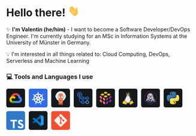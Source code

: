 # Hello there! <img src = "https://raw.githubusercontent.com/valentinlie/valentinlie/main/assets/wave.gif" width = 30px height="30px">

✨ **I'm Valentin (he/him)** - I want to become a Software Developer/DevOps Engineer. I'm currently studying for an MSc in Information Systems at the University of Münster in Germany.

💡 I'm interested in all things related to: Cloud Computing, DevOps, Serverless and Machine Learning

### 💻 Tools and Languages I use

<div style="display: flex; flex-wrap: wrap; gap: 10px; align-items: center;">
  <img src="https://raw.githubusercontent.com/valentinlie/valentinlie/main/assets/icons/googlecloud.svg" alt="GCP" height="50">
  <img src="https://raw.githubusercontent.com/valentinlie/valentinlie/main/assets/icons/kubernetes.svg" alt="Kubernetes" height="50">
  <img src="https://raw.githubusercontent.com/valentinlie/valentinlie/main/assets/icons/argocd.svg" alt="ArgoCD" height="50">
  <img src="https://raw.githubusercontent.com/valentinlie/valentinlie/main/assets/icons/githubactions.svg" alt="GitHub Actions" height="50">
  <img src="https://raw.githubusercontent.com/valentinlie/valentinlie/main/assets/icons/pulumi.svg" alt="Pulumi" height="50">
  <img src="https://raw.githubusercontent.com/valentinlie/valentinlie/main/assets/icons/linux.svg" alt="Linux" height="50">
  <img src="https://raw.githubusercontent.com/valentinlie/valentinlie/main/assets/icons/podman.svg" alt="Podman" height="50">
  <img src="https://raw.githubusercontent.com/valentinlie/valentinlie/main/assets/icons/python.svg" alt="Python" height="50">
  <img src="https://raw.githubusercontent.com/valentinlie/valentinlie/main/assets/icons/typescript.svg" alt="TypeScript" height="50">
  <img src="https://raw.githubusercontent.com/valentinlie/valentinlie/main/assets/icons/visualstudiocode.svg" alt="VSCode" height="50">
  <img src="https://raw.githubusercontent.com/valentinlie/valentinlie/main/assets/icons/git.svg" alt="Git" height="50">
</div>

<!-- ![GitHub stats](https://github-readme-stats.vercel.app/api?username=valentinlie&show_icons=true&theme=dracula) -->
